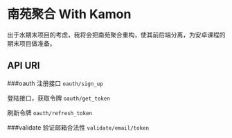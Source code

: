 # 南苑聚合 With Kamon
出于水期末项目的考虑，我将会把南苑聚合重构，使其前后端分离，为安卓课程的期末项目做准备。

## API URI
###oauth
注册接口 `oauth/sign_up`

登陆接口，获取令牌 `oauth/get_token`

刷新令牌 `oauth/refresh_token`

###validate
验证邮箱合法性 `validate/email/token`